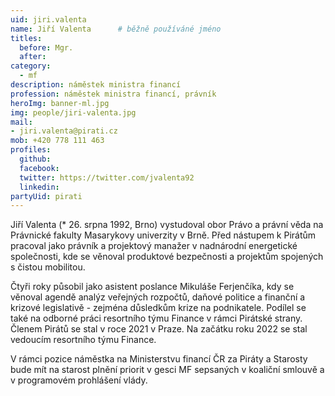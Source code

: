 ```yaml
---
uid: jiri.valenta
name: Jiří Valenta  	# běžně používáné jméno
titles:
  before: Mgr.
  after:
category:
  - mf
description: náměstek ministra financí
profession: náměstek ministra financí, právník
heroImg: banner-ml.jpg
img: people/jiri-valenta.jpg 
mail:
- jiri.valenta@pirati.cz
mob: +420 778 111 463
profiles:
  github:
  facebook: 
  twitter: https://twitter.com/jvalenta92
  linkedin:
partyUid: pirati
---
```

 

Jiří Valenta (* 26. srpna 1992, Brno) vystudoval obor Právo a právní věda na Právnické fakulty Masarykovy univerzity v Brně. Před nástupem k Pirátům pracoval jako právník a projektový manažer v nadnárodní energetické společnosti, kde se věnoval produktové bezpečnosti a projektům spojených s čistou mobilitou. 

Čtyři roky působil jako asistent poslance Mikuláše Ferjenčíka, kdy se věnoval agendě analýz veřejných rozpočtů, daňové politice a finanční a krizové legislativě - zejména důsledkům krize na podnikatele. Podílel se také na odborné práci resortního týmu Finance v rámci Pirátské strany. Členem Pirátů se stal v roce 2021 v Praze. Na začátku roku 2022 se stal vedoucím resortního týmu Finance. 

V rámci pozice náměstka na Ministerstvu financí ČR za Piráty a Starosty bude mít na starost plnění priorit v gesci MF sepsaných v koaliční smlouvě a v programovém prohlášení vlády.
